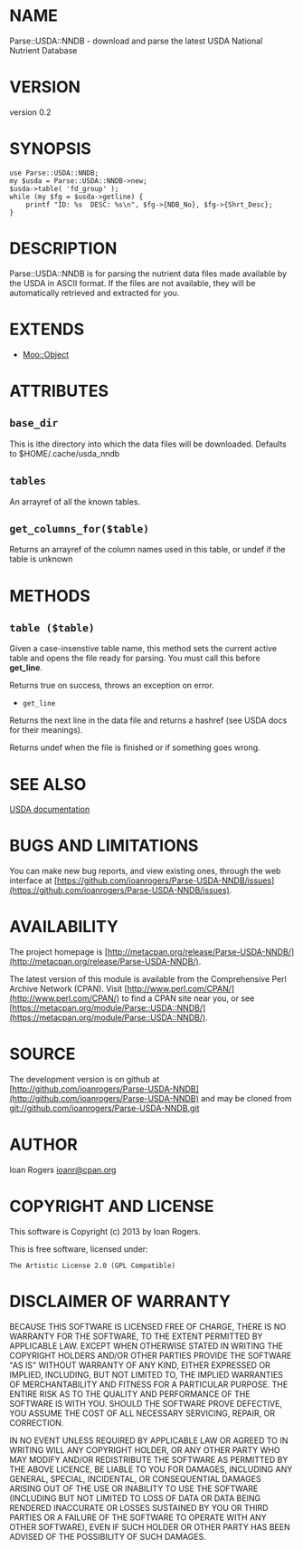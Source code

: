 # NAME

Parse::USDA::NNDB - download and parse the latest USDA National Nutrient Database

# VERSION

version 0.2

# SYNOPSIS

    use Parse::USDA::NNDB;
    my $usda = Parse::USDA::NNDB->new;
    $usda->table( 'fd_group' );
    while (my $fg = $usda->getline) {
        printf "ID: %s  DESC: %s\n", $fg->{NDB_No}, $fg->{Shrt_Desc};
    }

# DESCRIPTION

Parse::USDA::NNDB is for parsing the nutrient data files made available by the
USDA in ASCII format. If the files are not available, they will be automatically
retrieved and extracted for you.

# EXTENDS

- [Moo::Object](http://search.cpan.org/perldoc?Moo::Object)

# ATTRIBUTES

## `base_dir`

This is ithe directory into which the data files will be downloaded.
Defaults to $HOME/.cache/usda\_nndb

## `tables`

An arrayref of all the known tables.

## `get_columns_for($table)`

Returns an arrayref of the column names used in this table, or undef if the
table is unknown

# METHODS

## `table ($table)`

Given a case-insenstive table name, this method sets the current active table
and opens the file ready for parsing. You must call this before __get\_line__.

Returns true on success, throws an exception on error.

- `get_line`

Returns the next line in the data file and returns a hashref
(see USDA docs for their meanings).

Returns undef when the file is finished or if something goes wrong.

# SEE ALSO

[USDA documentation](http://www.ars.usda.gov/Services/docs.htm?docid=8964)

# BUGS AND LIMITATIONS

You can make new bug reports, and view existing ones, through the
web interface at [https://github.com/ioanrogers/Parse-USDA-NNDB/issues](https://github.com/ioanrogers/Parse-USDA-NNDB/issues).

# AVAILABILITY

The project homepage is [http://metacpan.org/release/Parse-USDA-NNDB/](http://metacpan.org/release/Parse-USDA-NNDB/).

The latest version of this module is available from the Comprehensive Perl
Archive Network (CPAN). Visit [http://www.perl.com/CPAN/](http://www.perl.com/CPAN/) to find a CPAN
site near you, or see [https://metacpan.org/module/Parse::USDA::NNDB/](https://metacpan.org/module/Parse::USDA::NNDB/).

# SOURCE

The development version is on github at [http://github.com/ioanrogers/Parse-USDA-NNDB](http://github.com/ioanrogers/Parse-USDA-NNDB)
and may be cloned from [git://github.com/ioanrogers/Parse-USDA-NNDB.git](git://github.com/ioanrogers/Parse-USDA-NNDB.git)

# AUTHOR

Ioan Rogers <ioanr@cpan.org>

# COPYRIGHT AND LICENSE

This software is Copyright (c) 2013 by Ioan Rogers.

This is free software, licensed under:

    The Artistic License 2.0 (GPL Compatible)

# DISCLAIMER OF WARRANTY

BECAUSE THIS SOFTWARE IS LICENSED FREE OF CHARGE, THERE IS NO WARRANTY
FOR THE SOFTWARE, TO THE EXTENT PERMITTED BY APPLICABLE LAW. EXCEPT
WHEN OTHERWISE STATED IN WRITING THE COPYRIGHT HOLDERS AND/OR OTHER
PARTIES PROVIDE THE SOFTWARE "AS IS" WITHOUT WARRANTY OF ANY KIND,
EITHER EXPRESSED OR IMPLIED, INCLUDING, BUT NOT LIMITED TO, THE
IMPLIED WARRANTIES OF MERCHANTABILITY AND FITNESS FOR A PARTICULAR
PURPOSE. THE ENTIRE RISK AS TO THE QUALITY AND PERFORMANCE OF THE
SOFTWARE IS WITH YOU. SHOULD THE SOFTWARE PROVE DEFECTIVE, YOU ASSUME
THE COST OF ALL NECESSARY SERVICING, REPAIR, OR CORRECTION.

IN NO EVENT UNLESS REQUIRED BY APPLICABLE LAW OR AGREED TO IN WRITING
WILL ANY COPYRIGHT HOLDER, OR ANY OTHER PARTY WHO MAY MODIFY AND/OR
REDISTRIBUTE THE SOFTWARE AS PERMITTED BY THE ABOVE LICENCE, BE LIABLE
TO YOU FOR DAMAGES, INCLUDING ANY GENERAL, SPECIAL, INCIDENTAL, OR
CONSEQUENTIAL DAMAGES ARISING OUT OF THE USE OR INABILITY TO USE THE
SOFTWARE (INCLUDING BUT NOT LIMITED TO LOSS OF DATA OR DATA BEING
RENDERED INACCURATE OR LOSSES SUSTAINED BY YOU OR THIRD PARTIES OR A
FAILURE OF THE SOFTWARE TO OPERATE WITH ANY OTHER SOFTWARE), EVEN IF
SUCH HOLDER OR OTHER PARTY HAS BEEN ADVISED OF THE POSSIBILITY OF SUCH
DAMAGES.
